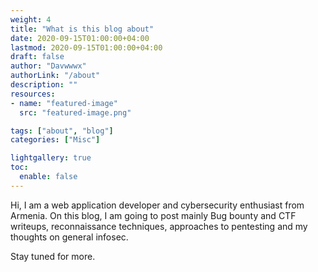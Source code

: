 ```yaml
---
weight: 4
title: "What is this blog about"
date: 2020-09-15T01:00:00+04:00
lastmod: 2020-09-15T01:00:00+04:00
draft: false
author: "Davwwwx"
authorLink: "/about"
description: ""
resources:
- name: "featured-image"
  src: "featured-image.png"

tags: ["about", "blog"]
categories: ["Misc"]

lightgallery: true
toc:
  enable: false
---
```


Hi, I am a web application developer and cybersecurity enthusiast from Armenia.
On this blog, I am going to post mainly Bug bounty and CTF writeups, reconnaissance techniques, approaches to pentesting and my thoughts on general infosec.
<!--more-->

Stay tuned for more.
